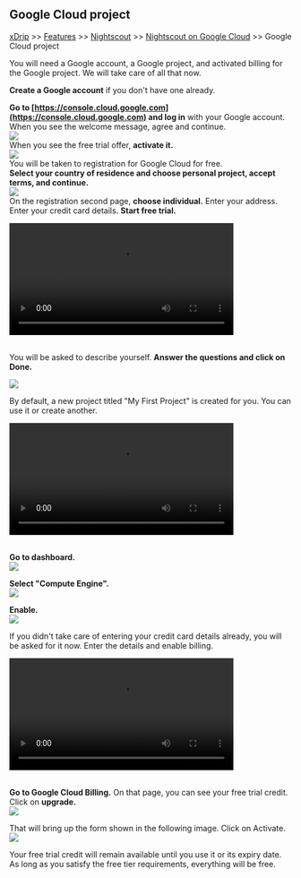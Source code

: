 ## Google Cloud project  
[xDrip](../../README.md) >> [Features](../Features_page) >> [Nightscout](../Nightscout_page) >> [Nightscout on Google Cloud](./GoogleCloud) >> Google Cloud project  
  
You will need a Google account, a Google project, and activated billing for the Google project.  We will take care of all that now.  
  
**Create a Google account** if you don't have one already.  
  
**Go to  [https://console.cloud.google.com](https://console.cloud.google.com) and log in** with your Google account.  
When you see the welcome message, agree and continue.  
![](./images/GC_Welcome.png)  
When you see the free trial offer, **activate it.**  
![](./images/FreeTrial.png)  
You will be taken to registration for Google Cloud for free.  
**Select your country of residence and choose personal project, accept terms, and continue.**  
![](./images/Country.png)  
On the registration second page, **choose individual.**  Enter your address.  Enter your credit card details.  **Start free trial.**  
  
<video width="400" controlsList="nodownload" src="./video/GC.mp4" controls>  
</video>  
<br/>  
<br/>  
  
You will be asked to describe yourself.  **Answer the questions and click on Done.**  
  
![](./images/GoogleCloud.png)  
  
By default, a new project titled "My First Project" is created for you.  You can use it or create another.  
  
<video width="400" controlsList="nodownload" src="./video/GC2.mp4" controls>  
</video>  
<br/>  
<br/>  
  
**Go to dashboard.**  
![](./images/Dashboard.png)  
  
**Select "Compute Engine".**  
![](./images/Dash.png)  
  
**Enable.**  
![](./images/Enable.png)  

If you didn't take care of entering your credit card details already, you will be asked for it now.  Enter the details and enable billing.  
  
<video width="400" controlsList="nodownload" src="./video/GC3.mp4" controls>  
</video>  
<br/>  
<br/>   
  
**Go to Google Cloud Billing.**  On that page, you can see your free  trial credit.  Click on **upgrade.**  
![](./images/FreeTrialCredit.png)  
  
That will bring up the form shown in the following image.  Click on Activate.  
![](./images/ActivateFullAccountBefore.png)  
  
Your free trial credit will remain available until you use it or its expiry date.  
As long as you satisfy the free tier requirements, everything will be free.  
  
